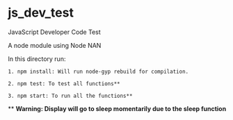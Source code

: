 # js_dev_test
JavaScript Developer Code Test

A node module using Node NAN

In this directory run:
```
1. npm install: Will run node-gyp rebuild for compilation.

2. npm test: To test all functions**

3. npm start: To run all the functions**
```
** **Warning: Display will go to sleep momentarily due to the sleep function**